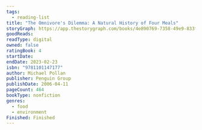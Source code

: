 ```yaml
---
tags:
  - reading-list
title: "The Omnivore's Dilemma: A Natural History of Four Meals"
storyGraph: https://app.thestorygraph.com/books/4e890769-7358-49e9-833f-ae1073ef792d
goodReads:
readType: digital
owned: false
ratingBook: 4
startDate:
endDate: 2023-02-23
isbn: "9781101147177"
author: Michael Pollan
publisher: Penguin Group
publishDate: 2006-04-11
pageCount: 464
bookType: nonfiction
genres:
  - food
  - environment
Finished: Finished
---
```

